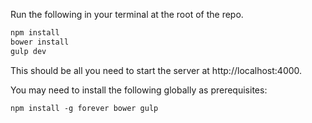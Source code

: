 Run the following in your terminal at the root of the repo. 

```bash
npm install
bower install
gulp dev
```

This should be all you need to start the server at http://localhost:4000.

You may need to install the following globally as prerequisites:

`npm install -g forever bower gulp`   

